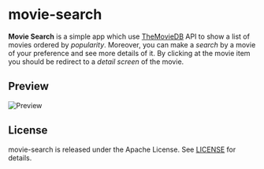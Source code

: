 # movie-search

**Movie Search** is a simple app which use [TheMovieDB](https://developers.themoviedb.org/4/getting-started) API to show a list of movies ordered by *popularity*. Moreover, you can make a *search* by a movie of your preference and see more details of it. By clicking at the movie item you should be redirect to a *detail screen* of the movie.

## Preview

![Preview](https://github.com/carloseduardosx/movie-search/blob/master/app/src/main/assets/preview.gif)

## License

movie-search is released under the Apache License. See [LICENSE](https://github.com/carloseduardosx/movie-search/blob/master/LICENSE.md) for details.
